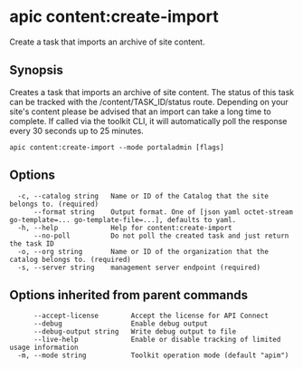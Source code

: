 # apic content:create-import

Create a task that imports an archive of site content.

## Synopsis

Creates a task that imports an archive of site content. The status of this task can be tracked with the /content/TASK_ID/status route. Depending on your site's content please be advised that an import can take a long time to complete. If called via the toolkit CLI, it will automatically poll the response every 30 seconds up to 25 minutes.

```
apic content:create-import --mode portaladmin [flags]
```

## Options

```
  -c, --catalog string   Name or ID of the Catalog that the site belongs to. (required)
      --format string    Output format. One of [json yaml octet-stream go-template=... go-template-file=...], defaults to yaml.
  -h, --help             Help for content:create-import
      --no-poll          Do not poll the created task and just return the task ID
  -o, --org string       Name or ID of the organization that the catalog belongs to. (required)
  -s, --server string    management server endpoint (required)
```

## Options inherited from parent commands

```
      --accept-license        Accept the license for API Connect
      --debug                 Enable debug output
      --debug-output string   Write debug output to file
      --live-help             Enable or disable tracking of limited usage information
  -m, --mode string           Toolkit operation mode (default "apim")
```
